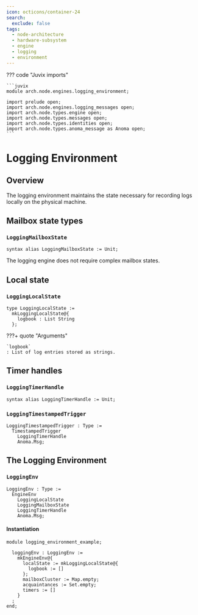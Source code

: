 ```yaml
---
icon: octicons/container-24
search:
  exclude: false
tags:
  - node-architecture
  - hardware-subsystem
  - engine
  - logging
  - environment
---
```


??? code "Juvix imports"

    ```juvix
    module arch.node.engines.logging_environment;

    import prelude open;
    import arch.node.engines.logging_messages open;
    import arch.node.types.engine open;
    import arch.node.types.messages open;
    import arch.node.types.identities open;
    import arch.node.types.anoma_message as Anoma open;
    ```

# Logging Environment

## Overview

The logging environment maintains the state necessary for recording logs locally
on the physical machine.

## Mailbox state types

### `LoggingMailboxState`

```juvix
syntax alias LoggingMailboxState := Unit;
```

The logging engine does not require complex mailbox states.

## Local state

### `LoggingLocalState`

<!-- --8<-- [start:LoggingLocalState] -->
```juvix
type LoggingLocalState :=
  mkLoggingLocalState@{
    logbook : List String
  };
```
<!-- --8<-- [end:LoggingLocalState] -->

???+ quote "Arguments"

    `logbook`
    : List of log entries stored as strings.

## Timer handles

### `LoggingTimerHandle`

<!-- --8<-- [start:LoggingTimerHandle] -->
```juvix
syntax alias LoggingTimerHandle := Unit;
```
<!-- --8<-- [end:LoggingTimerHandle] -->

### `LoggingTimestampedTrigger`

<!-- --8<-- [start:LoggingTimestampedTrigger] -->
```juvix
LoggingTimestampedTrigger : Type :=
  TimestampedTrigger
    LoggingTimerHandle
    Anoma.Msg;
```
<!-- --8<-- [end:LoggingTimestampedTrigger] -->

## The Logging Environment

### `LoggingEnv`

<!-- --8<-- [start:LoggingEnv] -->
```juvix
LoggingEnv : Type :=
  EngineEnv
    LoggingLocalState
    LoggingMailboxState
    LoggingTimerHandle
    Anoma.Msg;
```
<!-- --8<-- [end:LoggingEnv] -->

#### Instantiation

<!-- --8<-- [start:loggingEnv] -->
```juvix extract-module-statements
module logging_environment_example;

  loggingEnv : LoggingEnv :=
    mkEngineEnv@{
      localState := mkLoggingLocalState@{
        logbook := []
      };
      mailboxCluster := Map.empty;
      acquaintances := Set.empty;
      timers := []
    }
  ;
end;
```
<!-- --8<-- [end:loggingEnv] -->
